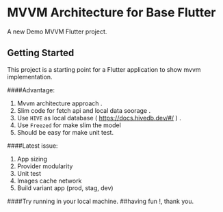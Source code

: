 # MVVM Architecture for Base Flutter

A new Demo MVVM Flutter project.

## Getting Started

This project is a starting point for a Flutter application to show mvvm implementation.



####Advantage:
1. Mvvm architecture approach .
2. Slim code for fetch api and local data soorage .
3. Use `HIVE` as local database ( https://docs.hivedb.dev/#/ ) .
4. Use `Freezed` for make slim the model
5. Should be easy for make unit test.

####Latest issue:
1. App sizing
2. Provider modularity
3. Unit test
4. Images cache network
5. Build variant app (prod, stag, dev)

####Try running in your local machine. 
##having fun !,   thank you.